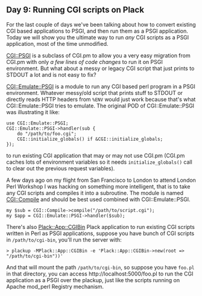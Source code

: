 ## Day 9: Running CGI scripts on Plack

For the last couple of days we've been talking about how to convert existing CGI based applications to PSGI, and then run them as a PSGI application. Today we will show you the ultimate way to run *any* CGI scripts as a PSGI application, most of the time unmodified.

[CGI::PSGI](http://search.cpan.org/perldoc?CGI::PSGI) is a subclass of CGI.pm to allow you a very easy migration from CGI.pm with only *a few lines of code changes* to run it on PSGI environment. But what about a messy or legacy CGI script that just prints to STDOUT a lot and is not easy to fix?

[CGI::Emulate::PSGI](http://search.cpan.org/perldoc?CGI::Emulate::PSGI) is a module to run any CGI based perl program in a PSGI environment. Whatever messy/old script that prints stuff to STDOUT or directly reads HTTP headers from `%ENV` would just work because that's what CGI::Emulate::PSGI tries to emulate. The original POD of CGI::Emulate::PSGI was illustrating it like:

    use CGI::Emulate::PSGI;
    CGI::Emulate::PSGI->handler(sub {
        do "/path/to/foo.cgi";
        CGI::initialize_globals() if &CGI::initialize_globals;
    });

to run existing CGI application that may or may not use CGI.pm (CGI.pm caches lots of environment variables so it needs `initialize_globals()` call to clear out the previous request variables).

A few days ago on my flight from San Francisco to London to attend London Perl Workshop I was hacking on something more intelligent, that is to take any CGI scripts and compiles it into a subroutine. The module is named [CGI::Compile](http://search.cpan.org/perldoc?CGI::Compile) and should be best used combined with CGI::Emulate::PSGI.

    my $sub = CGI::Compile->compile("/path/to/script.cgi");
    my $app = CGI::Emulate::PSGI->handler($sub);

There's also [Plack::App::CGIBin](http://search.cpan.org/perldoc?Plack::App::CGIBin) Plack application to run existing CGI scripts written in Perl as PSGI applications, suppose you have bunch of CGI scripts in `/path/to/cgi-bin`, you'll run the server with:

    > plackup -MPlack::App::CGIBin -e 'Plack::App::CGIBin->new(root => "/path/to/cgi-bin"))'

And that will mount the path `/path/to/cgi-bin`, so suppose you have `foo.pl` in that directory, you can access http://localhost:5000/foo.pl to run the CGI application as a PSGI over the plackup, just like the scripts running on Apache mod_perl Registry mechanism.
